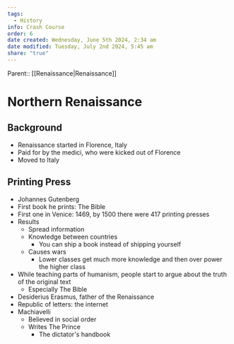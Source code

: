```yaml
---
tags:
  - History
info: Crash Course
order: 6
date created: Wednesday, June 5th 2024, 2:34 am
date modified: Tuesday, July 2nd 2024, 5:45 am
share: "true"
---
```

Parent:: [[Renaissance|Renaissance]]

# Northern Renaissance

## Background

- Renaissance started in Florence, Italy
- Paid for by the medici, who were kicked out of Florence
- Moved to Italy

## Printing Press

- Johannes Gutenberg
- First book he prints: The Bible
- First one in Venice: 1469, by 1500 there were 417 printing presses
- Results
  - Spread information
  - Knowledge between countries
    - You can ship a book instead of shipping yourself
  - Causes wars
    - Lower classes get much more knowledge and then over power the higher class
- While teaching parts of humanism, people start to argue about the truth of the original text
  - Especially The Bible
- Desiderius Erasmus, father of the Renaissance
- Republic of letters: the internet
- Machiavelli
  - Believed in social order
  - Writes The Prince
    - The dictator's handbook